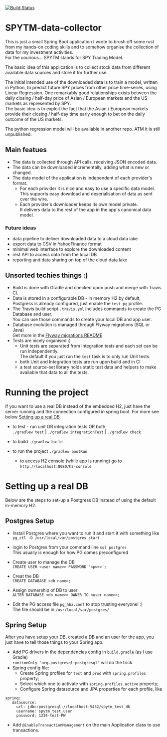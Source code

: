 [![Build Status](https://travis-ci.com/RobMcZag/SPYTM-data-collector.svg?branch=master)](https://travis-ci.com/RobMcZag/SPYTM-data-collector)

# SPYTM-data-collector

This is just a small Spring Boot application I wrote to brush off some rust from my hands-on 
coding skills and to somehow organise the collection of data for my investment activities.  
For the courious... SPYTM stands for SPY Trading Model.

The basic idea of this application is to collect stock data from different available 
data sources and store it for further use.

The initial intended use of the downloaded data is to train a model, written in Python, 
to predict future SPY prices from other price time-series, using Linear Regression.
One remarkably good relationships exists between the daily closing / half-day price 
of Asian / European markets and the US markets as represented by SPY.  
The basic idea is to exploit the fact that the Asian / European markets provide their
closing / half-day time early enough to bet on the daily outcome of the US markets.     

The python regression model will be available in another repo. ATM it is still unpublished. 

## Main featues
* The data is collected through API calls, receiving JSON encoded data.
* The data can be downloaded incrementally, adding what is new or changed.
* The data model of the application is independent of each provider's format.
  * For each provider it is nice and easy to use a specific data model.   
  This supports easy download and deserialisation of data as sent over the wire.
  * Each provider's downloader keeps its own model private.   
  It delivers data to the rest of the app in the app's canonical data model.

### Future ideas
* data pipeline to deliver downloaded data to a cloud data lake
* export data to CSV in YahooFinance format
* minimal web interface to explore the downloaded content 
* rest API to access data from the local DB
* reporting and data sharing on top of the cloud data lake
 

## Unsorted techies things :)
* Build is done with Gradle and checked upon push and merge with Travis CI.  
* Data is stored in a configurable DB - in memory H2 by default;  
Postgress is already configured, just enable the `test_pg` profile.  
* The Travis build script `.travis.yml` includes commands to create the PG Database and user.    
You can use those commands to create your local DB and app user.
* Database evolution is managed through Flyway migrations (SQL or Java)  
Get more in the [Flyway migrations README](src/main/resources/db/migration/README.md)
* Tests are nicely organised :)
  * Unit tests are separated from Integration tests and each set can be run independently.  
  The default if you just run the `test` task is to only run Unit tests.
  * both Unit and Integration tests are run upon build and in CI
  * a test source-set library holds static test data and helpers to make available 
  that data to all the tests.  


# Running the project
If you want to use a real DB instead of the embedded H2, 
just have the server running and the connection configured in spring boot.
For more see below [Setting up a real DB](#DBsetup).

* to test  - run unit OR integration tests OR both  
`./gradlew test` | `./gradlew integrationTest` | `./gradlew check`   

* to build `./gradlew build`
* to run the project `./gradlew bootRun`
  * to access H2 console (while app is running) go to 
  `http://localhost:8080/h2-console`


# <A id="DBsetup"></A> Setting up a real DB 
Below are the steps to set-up a Postgress DB instead of using the default in-memory H2.

## Postgres Setup
* Install Postgres where you want to run it and start it with something like  
`pg_ctl -D /usr/local/var/postgres start`

* login to Postgres from your command line `sql postgres`  
This usually is enough for how PG comes preconfigured
  
* Create user to manage the DB  
`CREATE USER <user name>> PASSWORD '<pw>>';`

* Creat the DB  
`CREATE DATABASE <db name>;`

* Assign ownership of DB to user  
`ALTER DATABASE <db name>> OWNER TO <user name>>;`

* Edit the PG access file `pg_hba.conf` to stop trusting everyone! :)  
The file should be in `/usr/local/var/postgres/`

## Spring Setup
After you have setup your DB, created a DB and an user for the app, 
you just have to tell those things to your Spring app.
  
* Add PG drivers in the dependencies config in `build.gradle` (as I use Gradle)  
`runtimeOnly 'org.postgresql:postgresql'` will do the trick
* Spring config file:
    * Create Spring profiles for `test` and `prod` with `spring.profiles` property;
    * Select which one to activate with `spring.profiles.active` property;
    * Configure Spring datasource and JPA properties for each profile, like
```
spring:
   datasource:
     url: jdbc:postgresql://localhost:5432/spytm_test_db
     username: spytm_test_user
     password: 1234-test-PW
```
* Add `@EnableTransactionManagement` on the main Application class to use transactions.
